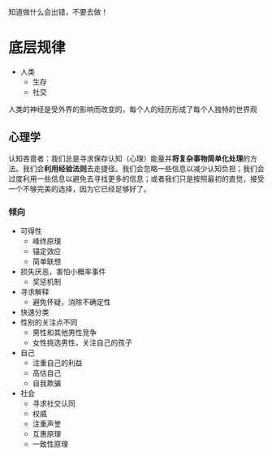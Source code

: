 

知道做什么会出错，不要去做！


# 底层规律

- 人类
  - 生存
  - 社交

人类的神经是受外界的影响而改变的，每个人的经历形成了每个人独特的世界观

## 心理学

认知吝啬者：我们总是寻求保存认知（心理）能量并**将复杂事物简单化处理**的方法。我们会**利用经验法则**去走捷径。我们会忽略一些信息以减少认知负担；我们会过度利用一些信息以避免去寻找更多的信息；或者我们只是按照最初的直觉，接受一个不够完美的选择，因为它已经足够好了。

### 倾向


- 可得性
  - 峰终原理
  - 锚定效应
  - 简单联想
- 损失厌恶，害怕小概率事件
  - 奖惩机制
- 寻求解释
  - 避免怀疑，消除不确定性
- 快速分类
- 性别的关注点不同
  - 男性和其他男性竞争
  - 女性挑选男性，关注自己的孩子
- 自己
  - 注重自己的利益
  - 高估自己
  - 自我欺骗
- 社会
  - 寻求社交认同
  - 权威
  - 注重声誉
  - 互惠原理
  - 一致性原理
